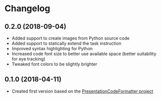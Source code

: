 # Changelog #

## 0.2.0 (2018-09-04)

- Added support to create images from Python source code
- Added support to statically extend the task instruction
- Improved syntax highlighting for Python
- Increased code font size to better use available space (better suitability for eye tracking)
- Tweaked font colors to be slightly brighter

## 0.1.0 (2018-04-11)

- Created first version based on the [PresentationCodeFormatter project](https://github.com/peitek/PresentationCodeFormatter)